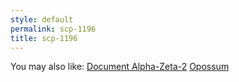 ```yaml
---
style: default
permalink: scp-1196
title: scp-1196
---
```

You may also like:
[Document Alpha-Zeta-2](http://scp-wiki.net/document-alpha-zeta-2)
[Opossum](http://scp-wiki.net/opossum)